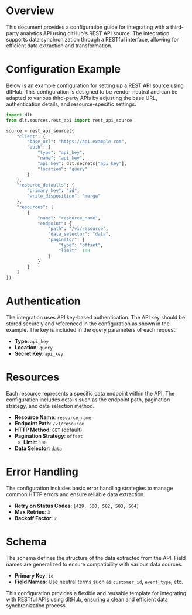 # Overview

This document provides a configuration guide for integrating with a third-party analytics API using dltHub's REST API source. The integration supports data synchronization through a RESTful interface, allowing for efficient data extraction and transformation.

# Configuration Example

Below is an example configuration for setting up a REST API source using dltHub. This configuration is designed to be vendor-neutral and can be adapted to various third-party APIs by adjusting the base URL, authentication details, and resource-specific settings.

```python
import dlt
from dlt.sources.rest_api import rest_api_source

source = rest_api_source({
    "client": {
        "base_url": "https://api.example.com",
        "auth": {
            "type": "api_key",
            "name": "api_key",
            "api_key": dlt.secrets["api_key"],
            "location": "query"
        }
    },
    "resource_defaults": {
        "primary_key": "id",
        "write_disposition": "merge"
    },
    "resources": [
        {
            "name": "resource_name",
            "endpoint": {
                "path": "/v1/resource",
                "data_selector": "data",
                "paginator": {
                    "type": "offset",
                    "limit": 100
                }
            }
        }
    ]
})
```

# Authentication

The integration uses API key-based authentication. The API key should be stored securely and referenced in the configuration as shown in the example. The key is included in the query parameters of each request.

- **Type**: `api_key`
- **Location**: `query`
- **Secret Key**: `api_key`

# Resources

Each resource represents a specific data endpoint within the API. The configuration includes details such as the endpoint path, pagination strategy, and data selection method.

- **Resource Name**: `resource_name`
- **Endpoint Path**: `/v1/resource`
- **HTTP Method**: `GET` (default)
- **Pagination Strategy**: `offset`
  - **Limit**: `100`
- **Data Selector**: `data`

# Error Handling

The configuration includes basic error handling strategies to manage common HTTP errors and ensure reliable data extraction.

- **Retry on Status Codes**: `[429, 500, 502, 503, 504]`
- **Max Retries**: `3`
- **Backoff Factor**: `2`

# Schema

The schema defines the structure of the data extracted from the API. Field names are generalized to ensure compatibility with various data sources.

- **Primary Key**: `id`
- **Field Names**: Use neutral terms such as `customer_id`, `event_type`, etc.

This configuration provides a flexible and reusable template for integrating with RESTful APIs using dltHub, ensuring a clean and efficient data synchronization process.